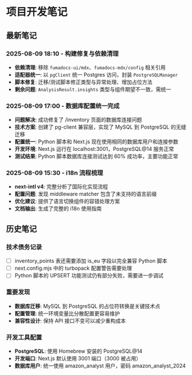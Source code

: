 # 项目开发笔记

## 最新笔记

### 2025-08-09 18:10 - 构建修复与依赖清理
- **依赖清理**: 移除 `fumadocs-ui/mdx`、`fumadocs-mdx/config` 相关引用
- **适配器统一**: 以 `pgClient` 统一 Postgres 访问，封装 `PostgreSQLManager`
- **脚本修复**: 迁移/测试脚本修正类型与异常处理、增加占位方法
- **剩余问题**: `AnalysisResult.insights` 类型与组件期望不一致，需统一

### 2025-08-09 17:00 - 数据库配置统一完成
- **问题解决**: 成功修复了 /inventory 页面的数据库连接问题
- **技术方案**: 创建了 pg-client 兼容层，实现了 MySQL 到 PostgreSQL 的无缝迁移
- **配置统一**: Python 脚本和 Next.js 现在使用相同的数据库用户和连接参数
- **开发环境**: Next.js 运行在 localhost:3001，PostgreSQL@14 服务正常
- **测试结果**: Python 脚本数据库连接测试达到 60% 成功率，主要功能正常

### 2025-08-09 15:30 - i18n 流程梳理
- **next-intl v4**: 完整分析了国际化实现流程
- **配置问题**: 发现 middleware matcher 包含了未支持的语言前缀
- **优化建议**: 提供了语言切换组件的容错处理方案
- **文档输出**: 生成了完整的 i18n 使用指南

## 历史笔记

### 技术债务记录
- [ ] inventory_points 表还需要添加 is_eu 字段以完全兼容 Python 脚本
- [ ] next.config.mjs 中的 turbopack 配置警告需要处理
- [ ] Python 脚本的 UPSERT 功能测试仍有部分失败，需要进一步调试

### 重要发现
- **数据库迁移**: MySQL 到 PostgreSQL 的占位符转换是关键技术点
- **配置管理**: 统一环境变量比分散配置更容易维护
- **兼容性设计**: 保持 API 接口不变可以减少重构成本

### 开发工具配置
- **PostgreSQL**: 使用 Homebrew 安装的 PostgreSQL@14
- **开发端口**: Next.js 默认使用 3001 端口（3000 被占用）
- **数据库用户**: 统一使用 amazon_analyst 用户，密码 amazon_analyst_2024
